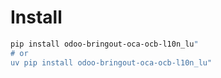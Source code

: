 # Install

```bash
pip install odoo-bringout-oca-ocb-l10n_lu"
# or
uv pip install odoo-bringout-oca-ocb-l10n_lu"
```
